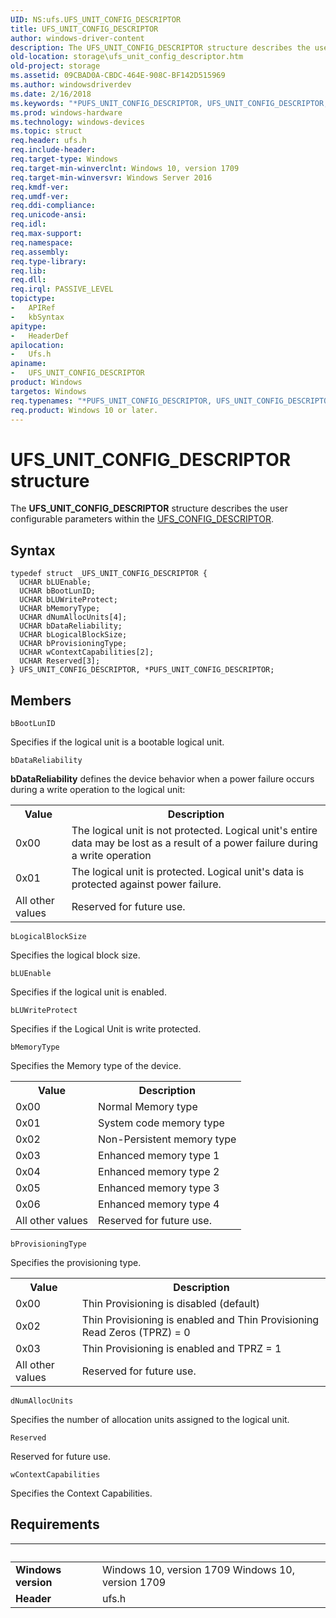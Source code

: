 ```yaml
---
UID: NS:ufs.UFS_UNIT_CONFIG_DESCRIPTOR
title: UFS_UNIT_CONFIG_DESCRIPTOR
author: windows-driver-content
description: The UFS_UNIT_CONFIG_DESCRIPTOR structure describes the user configurable parameters within the UFS_CONFIG_DESCRIPTOR.
old-location: storage\ufs_unit_config_descriptor.htm
old-project: storage
ms.assetid: 09CBAD0A-CBDC-464E-908C-BF142D515969
ms.author: windowsdriverdev
ms.date: 2/16/2018
ms.keywords: "*PUFS_UNIT_CONFIG_DESCRIPTOR, UFS_UNIT_CONFIG_DESCRIPTOR, PUFS_UNIT_CONFIG_DESCRIPTOR structure pointer [Storage Devices], ufs/UFS_UNIT_CONFIG_DESCRIPTOR, UFS_UNIT_CONFIG_DESCRIPTOR structure [Storage Devices], PUFS_UNIT_CONFIG_DESCRIPTOR, storage.ufs_unit_config_descriptor, ufs/PUFS_UNIT_CONFIG_DESCRIPTOR"
ms.prod: windows-hardware
ms.technology: windows-devices
ms.topic: struct
req.header: ufs.h
req.include-header: 
req.target-type: Windows
req.target-min-winverclnt: Windows 10, version 1709
req.target-min-winversvr: Windows Server 2016
req.kmdf-ver: 
req.umdf-ver: 
req.ddi-compliance: 
req.unicode-ansi: 
req.idl: 
req.max-support: 
req.namespace: 
req.assembly: 
req.type-library: 
req.lib: 
req.dll: 
req.irql: PASSIVE_LEVEL
topictype:
-	APIRef
-	kbSyntax
apitype:
-	HeaderDef
apilocation:
-	Ufs.h
apiname:
-	UFS_UNIT_CONFIG_DESCRIPTOR
product: Windows
targetos: Windows
req.typenames: "*PUFS_UNIT_CONFIG_DESCRIPTOR, UFS_UNIT_CONFIG_DESCRIPTOR"
req.product: Windows 10 or later.
---
```


# UFS_UNIT_CONFIG_DESCRIPTOR structure
The <b>UFS_UNIT_CONFIG_DESCRIPTOR</b> structure describes the user configurable parameters within the <a href="..\ufs\ns-ufs-ufs_config_descriptor.md">UFS_CONFIG_DESCRIPTOR</a>.

## Syntax
````
typedef struct _UFS_UNIT_CONFIG_DESCRIPTOR {
  UCHAR bLUEnable;
  UCHAR bBootLunID;
  UCHAR bLUWriteProtect;
  UCHAR bMemoryType;
  UCHAR dNumAllocUnits[4];
  UCHAR bDataReliability;
  UCHAR bLogicalBlockSize;
  UCHAR bProvisioningType;
  UCHAR wContextCapabilities[2];
  UCHAR Reserved[3];
} UFS_UNIT_CONFIG_DESCRIPTOR, *PUFS_UNIT_CONFIG_DESCRIPTOR;
````

## Members


`bBootLunID`

Specifies if the logical unit is a bootable logical unit.

`bDataReliability`

<b>bDataReliability</b> defines the device behavior
when a power failure occurs during a write
operation to the logical unit:

<table>
<tr>
<th>Value</th>
<th>Description</th>
</tr>
<tr>
<td>0x00</td>
<td>The logical unit is not protected. Logical
unit's entire data may be lost as a result
of a power failure during a write
operation</td>
</tr>
<tr>
<td>0x01</td>
<td>The logical unit is protected. Logical unit's
data is protected against power failure.</td>
</tr>
<tr>
<td>All other values</td>
<td>Reserved for future use.</td>
</tr>
</table>

`bLogicalBlockSize`

Specifies the logical block size.

`bLUEnable`

Specifies if the logical unit is enabled.

`bLUWriteProtect`

Specifies if the Logical Unit is write protected.

`bMemoryType`

Specifies the Memory type of the device.

<table>
<tr>
<th>Value</th>
<th>Description</th>
</tr>
<tr>
<td>0x00</td>
<td>Normal Memory type</td>
</tr>
<tr>
<td>0x01</td>
<td>System code memory type</td>
</tr>
<tr>
<td>0x02</td>
<td>Non-Persistent memory type</td>
</tr>
<tr>
<td>0x03</td>
<td>Enhanced memory type 1</td>
</tr>
<tr>
<td>0x04</td>
<td>Enhanced memory type 2</td>
</tr>
<tr>
<td>0x05</td>
<td>Enhanced memory type 3</td>
</tr>
<tr>
<td>0x06</td>
<td>Enhanced memory type 4</td>
</tr>
<tr>
<td>All other values</td>
<td>Reserved for future use.</td>
</tr>
</table>

`bProvisioningType`

Specifies the provisioning type.

<table>
<tr>
<th>Value</th>
<th>Description</th>
</tr>
<tr>
<td>0x00</td>
<td>Thin Provisioning is disabled (default)</td>
</tr>
<tr>
<td>0x02</td>
<td>Thin Provisioning is enabled and Thin Provisioning Read Zeros (TPRZ)
= 0</td>
</tr>
<tr>
<td>0x03</td>
<td>Thin Provisioning is enabled and TPRZ
= 1</td>
</tr>
<tr>
<td>All other values</td>
<td>Reserved for future use.</td>
</tr>
</table>

`dNumAllocUnits`

Specifies the number of allocation units assigned to the logical unit.

`Reserved`

Reserved for future use.

`wContextCapabilities`

Specifies the Context Capabilities.


## Requirements
| &nbsp; | &nbsp; |
| ---- |:---- |
| **Windows version** | Windows 10, version 1709 Windows 10, version 1709 |
| **Header** | ufs.h |